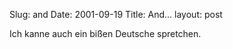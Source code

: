 Slug: and
Date: 2001-09-19
Title: And...
layout: post

Ich kanne auch ein bi&szlig;en Deutsche spretchen.
